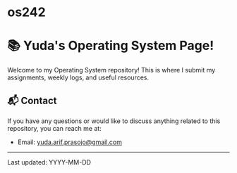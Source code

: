 # os242

# 📚 Yuda's Operating System Page!

Welcome to my Operating System repository! This is where I submit my assignments, weekly logs, and useful resources.

## 📬 Contact

If you have any questions or would like to discuss anything related to this repository, you can reach me at:

- Email: yuda.arif.prasojo@gmail.com

---

Last updated: YYYY-MM-DD

